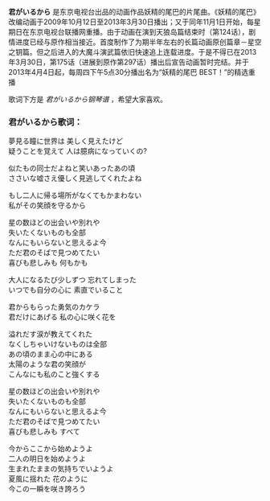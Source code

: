 

**君がいるから**
是东京电视台出品的动画作品妖精的尾巴的片尾曲。《妖精的尾巴》改编动画于2009年10月12日至2013年3月30日播出；又于同年11月1日开始，每星期日在东京电视台联播网重播。由于动画在演到天狼岛篇结束时（第124话），剧情进度已经与原作相当接近。首度制作了为期半年左右的长篇动画原创篇章－星空之钥篇。但之后进入的大魔斗演武篇依旧快速追上连载进度。于是不得已在2013年3月30日，第175话（进展到原作第297话）播出后宣告动画暂时完结。并于2013年4月4日起，每周四下午5点30分播出名为“妖精的尾巴
BEST！”的精选重播

  
歌词下方是 _君がいるから钢琴谱_ ，希望大家喜欢。

### 君がいるから歌词：

夢見る瞳に世界は 美しく見えたけど  
疑うことを覚えて 人は臆病になっていくの?

似たもの同士だよねと笑いあったあの頃  
ささいな嘘さえ優しく見逃してくれたよね

もし二人に帰る場所がなくてもかまわない  
私がその笑顔を守るから

星の数ほどの出会いや別れや  
失いたくないものも全部  
なんにもいらないと思えるよ今  
ただ君のそばで見つめてたい  
喜びも悲しみも 何もかも

大人になるたび少しずつ 忘れてしまった  
いつでも自分の心に 素直でいること

君からもらった勇気のカケラ  
君だけにあげる 私の心に咲く花を

溢れだす涙が教えてくれた  
なくしちゃいけないものは全部  
あの頃のまま心の中にある  
太陽のような君の笑顔が  
こんなにも私のこと強くする

星の数ほどの出会いや別れや  
失いたくないものも全部  
なんにもいらないと思えるよ今  
ただ君のそばで見つめてたい  
喜びも悲しみも すべて

今からここから始めようよ  
二人の明日を始めようよ  
生まれたままの気持ちでいようよ  
夏風に揺れた 花のように  
今この一瞬を咲き誇ろう

